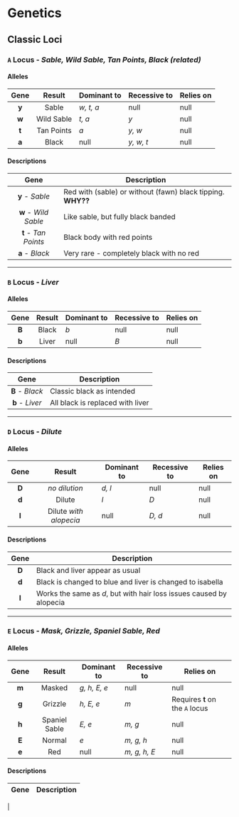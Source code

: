 # Genetics

## Classic Loci

### **`A` Locus** - *Sable, Wild Sable, Tan Points, Black (related)*

#### Alleles
| Gene | Result | Dominant to | Recessive to | Relies on |
| :--: | :----: | ----------- | ------------ | --------- |
| **y** | Sable | *w, t, a* | null | null |
| **w** | Wild Sable | *t, a* | *y* | null |
| **t** | Tan Points | *a* | *y, w* | null |
| **a** | Black | null | *y, w, t* | null |

#### Descriptions
| Gene | Description |
| :--: | ----------- |
| **y** - *Sable* | Red with (sable) or without (fawn) black tipping. **WHY??** |
| **w** - *Wild Sable* | Like sable, but fully black banded |
| **t** - *Tan Points* | Black body with red points |
| **a** - *Black* | Very rare - completely black with no red

---

### **`B` Locus** - *Liver*

#### Alleles
| Gene | Result | Dominant to | Recessive to | Relies on |
| :--: | :----: | ----------- | ------------ | --------- |
| **B** | Black | *b* | null | null |
| **b** | Liver | null | *B* | null |

#### Descriptions
| Gene | Description |
| :--: | ----------- |
| **B** - *Black* | Classic black as intended |
| **b** - *Liver* | All black is replaced with liver |

---

### **`D` Locus** - *Dilute*

#### Alleles
| Gene | Result | Dominant to | Recessive to | Relies on |
| :--: | :----: | ----------- | ------------ | --------- |
| **D** | *no dilution* | *d, l* | null | null |
| **d** | Dilute | *l* | *D* | null |
| **l** | Dilute *with alopecia* | null | *D, d* | null |

#### Descriptions
| Gene | Description |
| :--: | ----------- |
| **D** | Black and liver appear as usual |
| **d** | Black is changed to blue and liver is changed to isabella |
| **l** | Works the same as *d*, but with hair loss issues caused by alopecia |

---

### **`E` Locus** - *Mask, Grizzle, Spaniel Sable, Red*

#### Alleles
| Gene | Result | Dominant to | Recessive to | Relies on |
| :--: | :----: | ----------- | ------------ | --------- |
| **m** | Masked | *g, h, E, e* | null | null |
| **g** | Grizzle | *h, E, e* | *m* | Requires **t** on the `A` locus |
| **h** | Spaniel Sable | *E, e* | *m, g* | null |
| **E** | Normal | *e* | *m, g, h* | null |
| **e** | Red | null | *m, g, h, E* | null |

#### Descriptions
| Gene | Description |
| :--: | ----------- |
| 